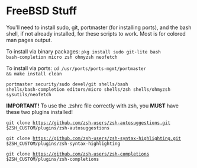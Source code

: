 # FreeBSD Stuff
You'll need to install sudo, git, portmaster (for installing ports), and the bash shell, if not already installed, for these scripts to work. Most is for colored man pages output.

To install via binary packages: <code>pkg install sudo git-lite bash bash-completion micro zsh ohmyzsh neofetch</code>

To install via ports:
<code>cd /usr/ports/ports-mgmt/portmaster && make install clean</code>

<code>portmaster security/sudo devel/git shells/bash shells/bash-completion editors/micro shells/zsh shells/ohmyzsh sysutils/neofetch</code>

<b>IMPORTANT!</b> To use the .zshrc file correctly with zsh, you <b>MUST</b> have these two plugins installed!

<code>git clone https://github.com/zsh-users/zsh-autosuggestions.git $ZSH_CUSTOM/plugins/zsh-autosuggestions</code>

<code>git clone https://github.com/zsh-users/zsh-syntax-highlighting.git $ZSH_CUSTOM/plugins/zsh-syntax-highlighting</code>

<code>git clone https://github.com/zsh-users/zsh-completions $ZSH_CUSTOM/plugins/zsh-completions</code>
